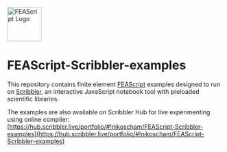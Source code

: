 <img src="https://feascript.github.io/FEAScript-website/assets/FEAScriptLogo.png" width="80" alt="FEAScript Logo">

# FEAScript-Scribbler-examples

This repository contains finite element [FEAScript](https://feascript.com/) examples designed to run on [Scribbler](https://scribbler.live/), an interactive JavaScript notebook tool with preloaded scientific libraries.

The examples are also available on Scribbler Hub for live experimenting using online compiler: [https://hub.scribbler.live/portfolio/#!nikoscham/FEAScript-Scribbler-examples](https://hub.scribbler.live/portfolio/#!nikoscham/FEAScript-Scribbler-examples)
